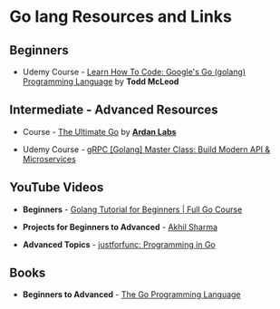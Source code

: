 # Go lang Resources and Links

## Beginners

- Udemy Course - [Learn How To Code: Google's Go (golang) Programming Language](https://www.udemy.com/share/1013gw/) by __Todd McLeod__

## Intermediate - Advanced Resources

- Course - [The Ultimate Go](https://www.ardanlabs.com/training/ultimate-go/) by __[Ardan Labs](https://www.ardanlabs.com)__

- Udemy Course - [gRPC [Golang] Master Class: Build Modern API & Microservices](https://www.udemy.com/share/101Zo0/)

## YouTube Videos

- **Beginners** - [Golang Tutorial for Beginners | Full Go Course](https://youtu.be/yyUHQIec83I)

- **Projects for Beginners to Advanced** - [Akhil Sharma](https://www.youtube.com/c/AkhilSharmaTech)

- **Advanced Topics** - [justforfunc: Programming in Go](https://www.youtube.com/c/JustForFunc)

## Books

- **Beginners to Advanced** - [The Go Programming Language](https://www.gopl.io)
